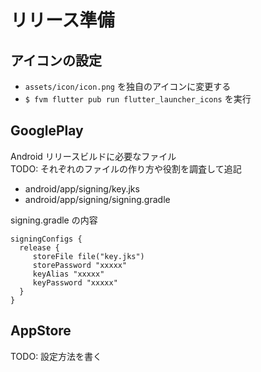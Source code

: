 # リリース準備

## アイコンの設定

- `assets/icon/icon.png` を独自のアイコンに変更する
- `$ fvm flutter pub run flutter_launcher_icons` を実行


## GooglePlay

Android リリースビルドに必要なファイル  
TODO: それぞれのファイルの作り方や役割を調査して追記

* android/app/signing/key.jks
* android/app/signing/signing.gradle

signing.gradle の内容

```
signingConfigs {
  release {
     storeFile file("key.jks")
     storePassword "xxxxx"
     keyAlias "xxxxx"
     keyPassword "xxxxx"
  }
}
```

## AppStore

TODO: 設定方法を書く
